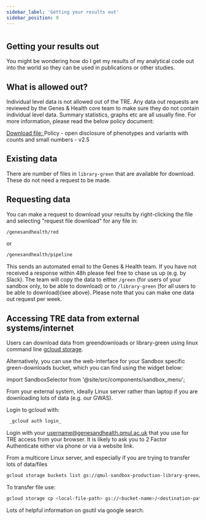 ```yaml
---
sidebar_label: 'Getting your results out'
sidebar_position: 9
---
```


# 

## Getting your results out

You might be wondering how do I get my results of my analytical code 
out into the world so they can be used in publications or other studies. 

## What is allowed out?
Individual level data is not allowed out of the TRE. Any data out requests are reviewed by the Genes & Health core team to make sure they do not contain individual level data. Summary statistics, graphs etc are all usually fine. For more information, please read the below policy document:

[Download file: ](files/Policy_v2.5.pdf) Policy - open disclosure of phenotypes and variants with counts and small numbers - v2.5

## Existing data
There are number of files in `library-green` that are available for download. These do not need a request to be made.

## Requesting data
You can make a request to download your results by right-clicking the file and selecting "request file download" for any file in:

```bash
/genesandhealth/red
```
or

```bash
/genesandhealth/pipeline
```

 This sends an automated email to the Genes & Health team. If you have not received a response within 48h please feel free to chase us up (e.g. by Slack). The team will copy the data to either `/green` (for users of your sandbox only, to be able to download) or to `/library-green` (for all users to be able to download)(see above). Please note that you can make one data out request per week.

## Accessing TRE data from external systems/internet

Users can download data from greendownloads or library-green using linux command line [gcloud storage](https://cloud.google.com/storage/docs).

Alternatively, you can use the web-interface for your Sandbox specific green-downloads bucket, which you can find using the widget below:



import SandboxSelector from '@site/src/components/sandbox_menu';

<SandboxSelector />

From your external system, ideally Linux server rather than laptop if you are downloading lots of data (e.g. our GWAS).

Login to gcloud with:

```bash
 _gcloud auth login_
```

Login with your [username@genesandhealth.qmul.ac.uk](mailto:username@genesandhealth.qmul.ac.uk) that you use for TRE access from your browser. It is likely to ask you to 2 Factor Authenticate either via phone or via a website link.

<!--Run something like:

```bash
 _gsutil ls gs://qmul-sandbox-production-library-green/_
```
-->
From a multicore Linux server, and especially if you are trying to transfer lots of data/files

```bash
gcloud storage buckets list gs://qmul-sandbox-production-library-green/_
```

To transfer file use:

```bash
gcloud storage cp <local-file-path> gs://<bucket-name>/<destination-path>
```

Lots of helpful information on gsutil via google search.
